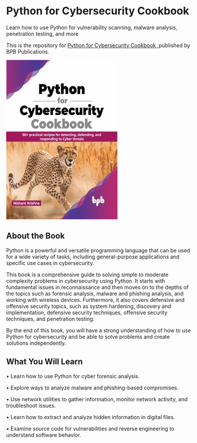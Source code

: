 # Python for Cybersecurity Cookbook

Learn how to use Python for vulnerability scanning, malware analysis, penetration testing, and more

This is the repository for [Python for Cybersecurity Cookbook
](https://bpbonline.com/products/python-for-cybersecurity-cookbook?variant=42871439524040),published by BPB Publications.

<img src="9789355513809.jpg">

## About the Book
Python is a powerful and versatile programming language that can be used for a wide variety of tasks, including general-purpose applications and specific use cases in cybersecurity.

This book is a comprehensive guide to solving simple to moderate complexity problems in cybersecurity using Python. It starts with fundamental issues in reconnaissance and then moves on to the depths of the topics such as forensic analysis, malware and phishing analysis, and working with wireless devices. Furthermore, it also covers defensive and offensive security topics, such as system hardening, discovery and implementation, defensive security techniques, offensive security techniques, and penetration testing.

By the end of this book, you will have a strong understanding of how to use Python for cybersecurity and be able to solve problems and create solutions independently. 

## What You Will Learn
•  Learn how to use Python for cyber forensic analysis.

•  Explore ways to analyze malware and phishing-based compromises.

•  Use network utilities to gather information, monitor network activity, and troubleshoot issues.

•  Learn how to extract and analyze hidden information in digital files.

•  Examine source code for vulnerabilities and reverse engineering to understand software behavior.
